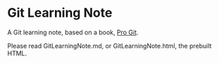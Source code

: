 # Git Learning Note

A Git learning note, based on a book, [Pro Git](https://git-scm.com/book/).

Please read GitLearningNote.md, or GitLearningNote.html, the prebuilt HTML.
